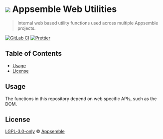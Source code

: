 # ![](https://gitlab.com/appsemble/appsemble/-/raw/0.24.1/config/assets/logo.svg) Appsemble Web Utilities

> Internal web based utility functions used across multiple Appsemble projects.

[![GitLab CI](https://gitlab.com/appsemble/appsemble/badges/0.24.1/pipeline.svg)](https://gitlab.com/appsemble/appsemble/-/releases/0.24.1)
[![Prettier](https://img.shields.io/badge/code_style-prettier-ff69b4.svg)](https://prettier.io)

## Table of Contents

- [Usage](#usage)
- [License](#license)

## Usage

The functions in this repository depend on web specific APIs, such as the DOM.

## License

[LGPL-3.0-only](https://gitlab.com/appsemble/appsemble/-/blob/0.24.1/LICENSE.md) ©
[Appsemble](https://appsemble.com)
